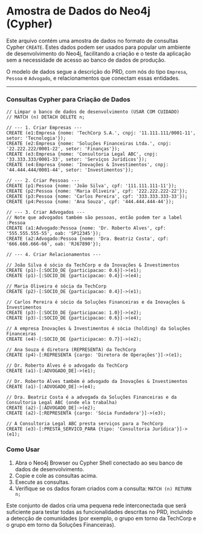 # Amostra de Dados do Neo4j (Cypher)

Este arquivo contém uma amostra de dados no formato de consultas Cypher `CREATE`. Estes dados podem ser usados para popular um ambiente de desenvolvimento do Neo4j, facilitando a criação e o teste da aplicação sem a necessidade de acesso ao banco de dados de produção.

O modelo de dados segue a descrição do PRD, com nós do tipo `Empresa`, `Pessoa` e `Advogado`, e relacionamentos que conectam essas entidades.

---

### Consultas Cypher para Criação de Dados

```cypher
// Limpar o banco de dados de desenvolvimento (USAR COM CUIDADO)
// MATCH (n) DETACH DELETE n;

// --- 1. Criar Empresas ---
CREATE (e1:Empresa {nome: 'TechCorp S.A.', cnpj: '11.111.111/0001-11', setor: 'Tecnologia'});
CREATE (e2:Empresa {nome: 'Soluções Financeiras Ltda.', cnpj: '22.222.222/0001-22', setor: 'Finanças'});
CREATE (e3:Empresa {nome: 'Consultoria Legal ABC', cnpj: '33.333.333/0001-33', setor: 'Serviços Jurídicos'});
CREATE (e4:Empresa {nome: 'Inovações & Investimentos', cnpj: '44.444.444/0001-44', setor: 'Investimentos'});

// --- 2. Criar Pessoas ---
CREATE (p1:Pessoa {nome: 'João Silva', cpf: '111.111.111-11'});
CREATE (p2:Pessoa {nome: 'Maria Oliveira', cpf: '222.222.222-22'});
CREATE (p3:Pessoa {nome: 'Carlos Pereira', cpf: '333.333.333-33'});
CREATE (p4:Pessoa {nome: 'Ana Souza', cpf: '444.444.444-44'});

// --- 3. Criar Advogados ---
// Note que advogados também são pessoas, então podem ter a label :Pessoa
CREATE (a1:Advogado:Pessoa {nome: 'Dr. Roberto Alves', cpf: '555.555.555-55', oab: 'SP12345'});
CREATE (a2:Advogado:Pessoa {nome: 'Dra. Beatriz Costa', cpf: '666.666.666-66', oab: 'RJ67890'});

// --- 4. Criar Relacionamentos ---

// João Silva é sócio da TechCorp e da Inovações & Investimentos
CREATE (p1)-[:SOCIO_DE {participacao: 0.6}]->(e1);
CREATE (p1)-[:SOCIO_DE {participacao: 0.4}]->(e4);

// Maria Oliveira é sócia da TechCorp
CREATE (p2)-[:SOCIO_DE {participacao: 0.4}]->(e1);

// Carlos Pereira é sócio da Soluções Financeiras e da Inovações & Investimentos
CREATE (p3)-[:SOCIO_DE {participacao: 1.0}]->(e2);
CREATE (p3)-[:SOCIO_DE {participacao: 0.6}]->(e4);

// A empresa Inovações & Investimentos é sócia (holding) da Soluções Financeiras
CREATE (e4)-[:SOCIO_DE {participacao: 0.7}]->(e2);

// Ana Souza é diretora (REPRESENTA) da TechCorp
CREATE (p4)-[:REPRESENTA {cargo: 'Diretora de Operações'}]->(e1);

// Dr. Roberto Alves é o advogado da TechCorp
CREATE (a1)-[:ADVOGADO_DE]->(e1);

// Dr. Roberto Alves também é advogado da Inovações & Investimentos
CREATE (a1)-[:ADVOGADO_DE]->(e4);

// Dra. Beatriz Costa é a advogada da Soluções Financeiras e da Consultoria Legal ABC (onde ela trabalha)
CREATE (a2)-[:ADVOGADO_DE]->(e2);
CREATE (a2)-[:REPRESENTA {cargo: 'Sócia Fundadora'}]->(e3);

// A Consultoria Legal ABC presta serviços para a TechCorp
CREATE (e3)-[:PRESTA_SERVICO_PARA {tipo: 'Consultoria Jurídica'}]->(e1);
```

### Como Usar

1.  Abra o Neo4j Browser ou Cypher Shell conectado ao seu banco de dados de desenvolvimento.
2.  Copie e cole as consultas acima.
3.  Execute as consultas.
4.  Verifique se os dados foram criados com a consulta: `MATCH (n) RETURN n;`

Este conjunto de dados cria uma pequena rede interconectada que será suficiente para testar todas as funcionalidades descritas no PRD, incluindo a detecção de comunidades (por exemplo, o grupo em torno da TechCorp e o grupo em torno da Soluções Financeiras). 